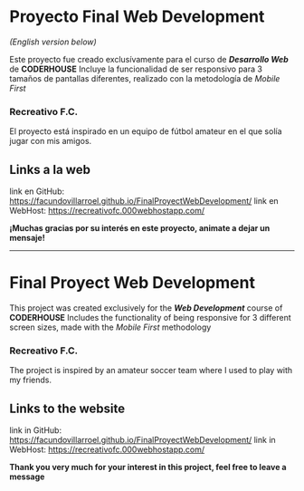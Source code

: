 # Proyecto Final Web Development
_(English version below)_

Este proyecto fue creado exclusívamente para el curso de **_Desarrollo Web_** de **CODERHOUSE**
Incluye la funcionalidad de ser responsivo para 3 tamaños de pantallas diferentes, realizado con la metodología de _Mobile First_ 

### Recreativo F.C.

El proyecto está inspirado en un equipo de fútbol amateur en el que solía jugar con mis amigos. 

## Links a la web

link en GitHub: https://facundovillarroel.github.io/FinalProyectWebDevelopment/
link en WebHost: https://recreativofc.000webhostapp.com/

**¡Muchas gracias por su interés en este proyecto, animate a dejar un mensaje!**

-------------------------------------------------------------------------------------------------------------------------------------------------------------

# Final Proyect Web Development

This project was created exclusively for the **_Web Development_** course of **CODERHOUSE**
Includes the functionality of being responsive for 3 different screen sizes, made with the _Mobile First_ methodology

### Recreativo F.C.

The project is inspired by an amateur soccer team where I used to play with my friends.

## Links to the website

link in GitHub: https://facundovillarroel.github.io/FinalProyectWebDevelopment/
link in WebHost: https://recreativofc.000webhostapp.com/

**Thank you very much for your interest in this project, feel free to leave a message**
